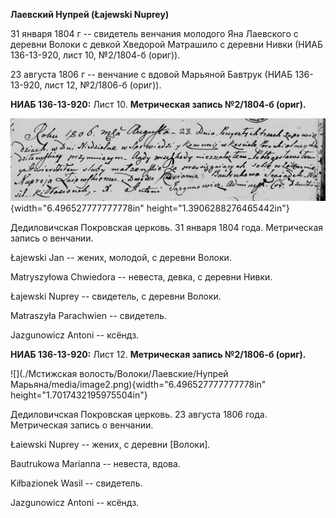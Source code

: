 **Лаевский Нупрей (Łajewski Nuprey)**

31 января 1804 г -- свидетель венчания молодого Яна Лаевского с деревни
Волоки с девкой Хведорой Матрашило с деревни Нивки (НИАБ 136-13-920,
лист 10, №2/1804-б (ориг)).

23 августа 1806 г -- венчание с вдовой Марьяной Бавтрук (НИАБ
136-13-920, лист 12, №2/1806-б (ориг)).

**НИАБ 136-13-920:** Лист 10. **Метрическая запись №2/1804-б (ориг).**

![](./media/77b4be152d0c3df28e9c7efff9f45c6dbecaddb9.png){width="6.496527777777778in"
height="1.3906288276465442in"}

Дедиловичская Покровская церковь. 31 января 1804 года. Метрическая
запись о венчании.

Łajеwski Jan -- жених, молодой, с деревни Волоки.

Matryszyłowa Chwiedora -- невеста, девка, с деревни Нивки.

Łajewski Nuprey -- свидетель, с деревни Волоки.

Matraszyła Parachwien -- свидетель.

Jazgunowicz Antoni -- ксёндз.

**НИАБ 136-13-920:** Лист 12. **Метрическая запись №2/1806-б (ориг).**

![](./Мстижская волость/Волоки/Лаевские/Нупрей Марьяна/media/image2.png){width="6.496527777777778in"
height="1.7017432195975504in"}

Дедиловичская Покровская церковь. 23 августа 1806 года. Метрическая
запись о венчании.

Łaiewski Nuprey -- жених, с деревни \[Волоки\].

Bautrukowa Marianna -- невеста, вдова.

Kiłbazionek Wasil -- свидетель.

Jazgunowicz Antoni -- ксёндз.
